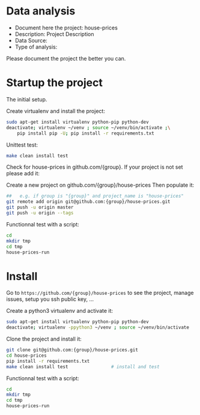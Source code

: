 # Data analysis
- Document here the project: house-prices
- Description: Project Description
- Data Source:
- Type of analysis:

Please document the project the better you can.

# Startup the project

The initial setup.

Create virtualenv and install the project:
```bash
sudo apt-get install virtualenv python-pip python-dev
deactivate; virtualenv ~/venv ; source ~/venv/bin/activate ;\
    pip install pip -U; pip install -r requirements.txt
```

Unittest test:
```bash
make clean install test
```

Check for house-prices in github.com/{group}. If your project is not set please add it:

Create a new project on github.com/{group}/house-prices
Then populate it:

```bash
##   e.g. if group is "{group}" and project_name is "house-prices"
git remote add origin git@github.com:{group}/house-prices.git
git push -u origin master
git push -u origin --tags
```

Functionnal test with a script:

```bash
cd
mkdir tmp
cd tmp
house-prices-run
```

# Install

Go to `https://github.com/{group}/house-prices` to see the project, manage issues,
setup you ssh public key, ...

Create a python3 virtualenv and activate it:

```bash
sudo apt-get install virtualenv python-pip python-dev
deactivate; virtualenv -ppython3 ~/venv ; source ~/venv/bin/activate
```

Clone the project and install it:

```bash
git clone git@github.com:{group}/house-prices.git
cd house-prices
pip install -r requirements.txt
make clean install test                # install and test
```
Functionnal test with a script:

```bash
cd
mkdir tmp
cd tmp
house-prices-run
```
